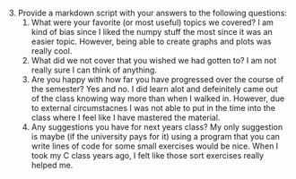 3. Provide a markdown script with your answers to the following questions: 
   1. What were your favorite (or most useful) topics we covered? I am kind of bias since I liked the numpy stuff the most since it was an easier topic. However, being able to create graphs and plots was really cool. 
   2. What did we not cover that you wished we had gotten to? I am not really sure I can think of anything. 
   3. Are you happy with how far you have progressed over the course of the semester? Yes and no. I did learn alot and defeinitely came out of the class knowing way more than when I walked in. However, due to external circumstacnes I was not able to put in the time into the class where I feel like I have mastered the material. 
   4. Any suggestions you have for next years class? My only suggestion is maybe (if the university pays for it) using a program that you can write lines of code for some small exercises would be nice. When I took my C class years ago, I felt like those sort exercises really helped me. 